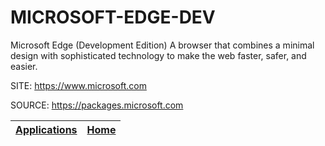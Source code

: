 # MICROSOFT-EDGE-DEV

 Microsoft Edge (Development Edition)
 A browser that combines a minimal design with sophisticated
 technology to make the web faster, safer, and easier.
 
 SITE: https://www.microsoft.com

 SOURCE: https://packages.microsoft.com

 | [Applications](https://portable-linux-apps.github.io/apps.html) | [Home](https://portable-linux-apps.github.io)
 | --- | --- |
